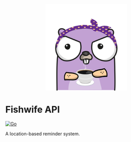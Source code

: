 <p align="center">
    <img src="./logo.png" alt="Fishwife" style="max-width: 50%" />
</p>

# Fishwife API

[![Go](https://github.com/claudemuller/fishwife-api/actions/workflows/go.yml/badge.svg)](https://github.com/claudemuller/fishwife-api/actions/workflows/go.yml)

A location-based reminder system.
